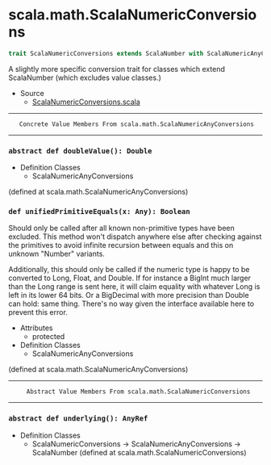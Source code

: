 
#                      scala.math.ScalaNumericConversions                      #

```scala
trait ScalaNumericConversions extends ScalaNumber with ScalaNumericAnyConversions
```

A slightly more specific conversion trait for classes which extend ScalaNumber
(which excludes value classes.)

* Source
  * [ScalaNumericConversions.scala](https://github.com/scala/scala/tree/6d09a1ba5f/src/library/scala/math/ScalaNumericConversions.scala#L1)


--------------------------------------------------------------------------------
       Concrete Value Members From scala.math.ScalaNumericAnyConversions
--------------------------------------------------------------------------------


### `abstract def doubleValue(): Double`                                     ###

* Definition Classes
  * ScalaNumericAnyConversions

(defined at scala.math.ScalaNumericAnyConversions)


### `def unifiedPrimitiveEquals(x: Any): Boolean`                            ###

Should only be called after all known non-primitive types have been excluded.
This method won't dispatch anywhere else after checking against the primitives
to avoid infinite recursion between equals and this on unknown "Number"
variants.

Additionally, this should only be called if the numeric type is happy to be
converted to Long, Float, and Double. If for instance a BigInt much larger than
the Long range is sent here, it will claim equality with whatever Long is left
in its lower 64 bits. Or a BigDecimal with more precision than Double can hold:
same thing. There's no way given the interface available here to prevent this
error.

* Attributes
  * protected
* Definition Classes
  * ScalaNumericAnyConversions

(defined at scala.math.ScalaNumericAnyConversions)


--------------------------------------------------------------------------------
         Abstract Value Members From scala.math.ScalaNumericConversions
--------------------------------------------------------------------------------


### `abstract def underlying(): AnyRef`                                      ###

* Definition Classes
  * ScalaNumericConversions → ScalaNumericAnyConversions → ScalaNumber
(defined at scala.math.ScalaNumericConversions)
